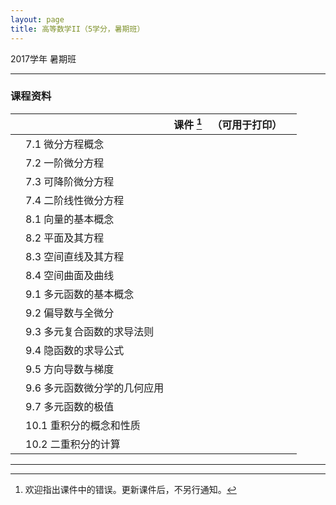 ```yaml
---
layout: page
title: 高等数学II（5学分，暑期班）
---
```



<p class="message">
  2017学年 暑期班
</p>

---


### 课程资料

|        |        | 课件 [^rmk1] | （可用于打印） | |
|:--------:|:--------|:------:|:------:|:------:|
|  | 7.1 微分方程概念 |  <a href="lectures/07_a_微分方程概念_2017_s.pdf" target="_blank"><i class="fa fa-file-pdf-o" aria-hidden="true"></i></a>    | <a href="lectures/07_a_微分方程概念_2017_s_p.pdf" target="_blank"><i class="fa fa-file-pdf-o" aria-hidden="true"></i></a> | |
|  | 7.2 一阶微分方程 |  <a href="lectures/07_b_一阶微分方程_2017_s.pdf" target="_blank"><i class="fa fa-file-pdf-o" aria-hidden="true"></i></a>    | <a href="lectures/07_b_一阶微分方程_2017_s_p.pdf" target="_blank"><i class="fa fa-file-pdf-o" aria-hidden="true"></i></a> | |
|  | 7.3 可降阶微分方程 | <a href="lectures/07_c_可降阶微分方程_2017_s.pdf" target="_blank"><i class="fa fa-file-pdf-o" aria-hidden="true"></i></a>    |   <a href="lectures/07_c_可降阶微分方程_2017_s_p.pdf" target="_blank"><i class="fa fa-file-pdf-o" aria-hidden="true"></i></a>   | |
|  | 7.4 二阶线性微分方程 | <a href="lectures/07_d_二阶线性微分方程_2017_s.pdf" target="_blank"><i class="fa fa-file-pdf-o" aria-hidden="true"></i></a>    |  <a href="lectures/07_d_二阶线性微分方程_2017_s_p.pdf" target="_blank"><i class="fa fa-file-pdf-o" aria-hidden="true"></i></a>     | |
|  | 8.1 向量的基本概念 | <a href="lectures/08_a_向量的基本概念_2017_s.pdf" target="_blank"><i class="fa fa-file-pdf-o" aria-hidden="true"></i></a>    |    <a href="lectures/08_a_向量的基本概念_2017_s_p.pdf" target="_blank"><i class="fa fa-file-pdf-o" aria-hidden="true"></i></a>   | |
|  | 8.2 平面及其方程 | <a href="lectures/08_b_平面及其方程_2017_s.pdf" target="_blank"><i class="fa fa-file-pdf-o" aria-hidden="true"></i></a>    |  <a href="lectures/08_b_平面及其方程_2017_s_p.pdf" target="_blank"><i class="fa fa-file-pdf-o" aria-hidden="true"></i></a>     | |
|  | 8.3 空间直线及其方程 | <a href="lectures/08_c_空间直线及其方程_2017_s.pdf" target="_blank"><i class="fa fa-file-pdf-o" aria-hidden="true"></i></a>    |   <a href="lectures/08_c_空间直线及其方程_2017_s_p.pdf" target="_blank"><i class="fa fa-file-pdf-o" aria-hidden="true"></i></a>    | |
|  | 8.4 空间曲面及曲线 | <a href="lectures/08_d_空间曲面及曲线_2017_s.pdf" target="_blank"><i class="fa fa-file-pdf-o" aria-hidden="true"></i></a>    |  <a href="lectures/08_d_空间曲面及曲线_2017_s_p.pdf" target="_blank"><i class="fa fa-file-pdf-o" aria-hidden="true"></i></a>     | |
|  | 9.1 多元函数的基本概念 | <a href="lectures/09_a_多元函数的基本概念_2017_s.pdf" target="_blank"><i class="fa fa-file-pdf-o" aria-hidden="true"></i></a>    |       | |
|  | 9.2 偏导数与全微分 | <a href="lectures/09_b_偏导数与全微分_2017_s.pdf" target="_blank"><i class="fa fa-file-pdf-o" aria-hidden="true"></i></a>    |       | |
|  | 9.3 多元复合函数的求导法则 | <a href="lectures/09_c_多元复合函数的求导法则_2017_s.pdf" target="_blank"><i class="fa fa-file-pdf-o" aria-hidden="true"></i></a>    |  <a href="lectures/09_c_多元复合函数的求导法则_2017_s_p.pdf" target="_blank"><i class="fa fa-file-pdf-o" aria-hidden="true"></i></a>     | |
|  | 9.4 隐函数的求导公式 | <a href="lectures/09_d_隐函数的求导公式_2017_s.pdf" target="_blank"><i class="fa fa-file-pdf-o" aria-hidden="true"></i></a>    |  <a href="lectures/09_d_隐函数的求导公式_2017_s_p.pdf" target="_blank"><i class="fa fa-file-pdf-o" aria-hidden="true"></i></a>     | |
|  | 9.5 方向导数与梯度 | <a href="lectures/09_e_方向导数与梯度_2017_s.pdf" target="_blank"><i class="fa fa-file-pdf-o" aria-hidden="true"></i></a>    |   <a href="lectures/09_e_方向导数与梯度_2017_s_p.pdf" target="_blank"><i class="fa fa-file-pdf-o" aria-hidden="true"></i></a>     | |
|  | 9.6 多元函数微分学的几何应用 | <a href="lectures/09_f_多元函数微分学的几何应用_2017_s.pdf" target="_blank"><i class="fa fa-file-pdf-o" aria-hidden="true"></i></a>    |   <a href="lectures/09_f_多元函数微分学的几何应用_2017_s_p.pdf" target="_blank"><i class="fa fa-file-pdf-o" aria-hidden="true"></i></a>    | |
|  | 9.7 多元函数的极值 |  <a href="lectures/09_g_多元函数的极值_2017_s.pdf" target="_blank"><i class="fa fa-file-pdf-o" aria-hidden="true"></i></a>    |       | |
|  | 10.1 重积分的概念和性质 |  <a href="lectures/10_a_重积分的概念和性质_2017_s.pdf" target="_blank"><i class="fa fa-file-pdf-o" aria-hidden="true"></i></a>    |       | |
|  | 10.2 二重积分的计算 |  <a href="lectures/10_b_二重积分的计算_2017_s.pdf" target="_blank"><i class="fa fa-file-pdf-o" aria-hidden="true"></i></a>    |       | |


[^rmk1]: 欢迎指出课件中的错误。更新课件后，不另行通知。



---